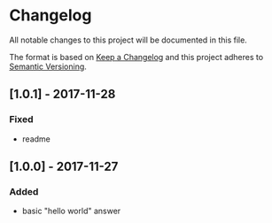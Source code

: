 # Changelog
All notable changes to this project will be documented in this file.

The format is based on [Keep a Changelog](http://keepachangelog.com/en/1.0.0/)
and this project adheres to [Semantic Versioning](http://semver.org/spec/v2.0.0.html).

## [1.0.1] - 2017-11-28
### Fixed
- readme

## [1.0.0] - 2017-11-27
### Added
- basic "hello world" answer
